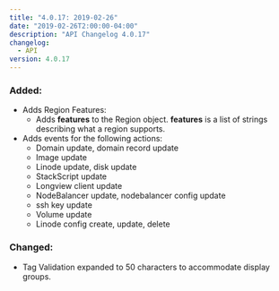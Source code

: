 ```yaml
---
title: "4.0.17: 2019-02-26"
date: "2019-02-26T2:00:00-04:00"
description: "API Changelog 4.0.17"
changelog:
  - API
version: 4.0.17
---
```


### Added:

- Adds Region Features:
   - Adds **features** to the Region object. **features** is a list of strings describing what a region supports.
- Adds events for the following actions:
   - Domain update, domain record update
   - Image update
   - Linode update, disk update
   - StackScript update
   - Longview client update
   - NodeBalancer update, nodebalancer config update
   - ssh key update
   - Volume update
   - Linode config create, update, delete

### Changed:

- Tag Validation expanded to 50 characters to accommodate display groups.
